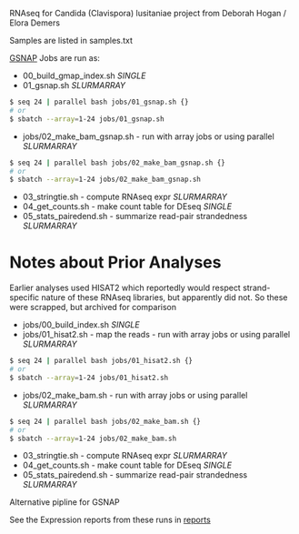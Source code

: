 RNAseq for Candida (Clavispora) lusitaniae project from Deborah Hogan / Elora Demers

Samples are listed in samples.txt

[GSNAP](http://research-pub.gene.com/gmap/) Jobs are run as:

* 00_build_gmap_index.sh *SINGLE*
* 01_gsnap.sh *SLURMARRAY*
```bash
$ seq 24 | parallel bash jobs/01_gsnap.sh {}
# or
$ sbatch --array=1-24 jobs/01_gsnap.sh
```
* jobs/02_make_bam_gsnap.sh - run with array jobs or using parallel _SLURMARRAY_
```bash
$ seq 24 | parallel bash jobs/02_make_bam_gsnap.sh {}
# or
$ sbatch --array=1-24 jobs/02_make_bam_gsnap.sh
```
* 03_stringtie.sh - compute RNAseq expr *SLURMARRAY*
* 04_get_counts.sh - make count table for DEseq *SINGLE*
* 05_stats_pairedend.sh - summarize read-pair strandedness *SLURMARRAY*

Notes about Prior Analyses
====
Earlier analyses used HISAT2 which reportedly would respect strand-specific nature of these RNAseq libraries, but apparently did not. So these were scrapped, but archived for comparison
* jobs/00_build_index.sh *SINGLE*
* jobs/01_hisat2.sh - map the reads - run with array jobs or using parallel *SLURMARRAY*
```bash
$ seq 24 | parallel bash jobs/01_hisat2.sh {}
# or
$ sbatch --array=1-24 jobs/01_hisat2.sh
```
* jobs/02_make_bam.sh  - run with array jobs or using parallel *SLURMARRAY*
```bash
$ seq 24 | parallel bash jobs/02_make_bam.sh {}
# or
$ sbatch --array=1-24 jobs/02_make_bam.sh
```

* 03_stringtie.sh - compute RNAseq expr *SLURMARRAY*
* 04_get_counts.sh - make count table for DEseq *SINGLE*
* 05_stats_pairedend.sh - summarize read-pair strandedness *SLURMARRAY*

Alternative pipline for GSNAP

See the Expression reports from these runs in [reports](reports)
